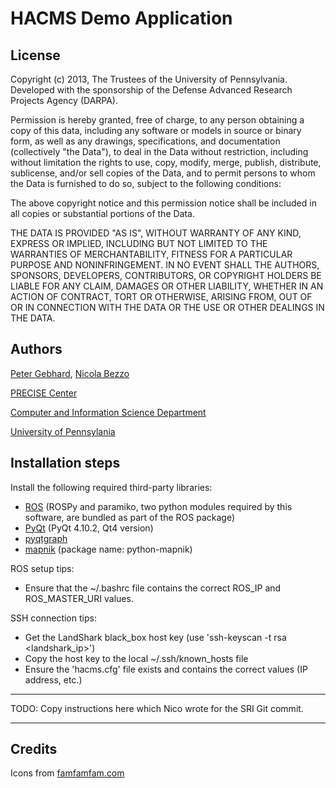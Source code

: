 HACMS Demo Application
=========

License
-------
Copyright (c) 2013, The Trustees of the University of Pennsylvania.
Developed with the sponsorship of the Defense Advanced Research Projects
Agency (DARPA).

Permission is hereby granted, free of charge, to any person obtaining a
copy of this data, including any software or models in source or binary
form, as well as any drawings, specifications, and documentation
(collectively "the Data"), to deal in the Data without restriction,
including without limitation the rights to use, copy, modify, merge,
publish, distribute, sublicense, and/or sell copies of the Data, and to
permit persons to whom the Data is furnished to do so, subject to the
following conditions:

The above copyright notice and this permission notice shall be included
in all copies or substantial portions of the Data.

THE DATA IS PROVIDED "AS IS", WITHOUT WARRANTY OF ANY KIND, EXPRESS OR
IMPLIED, INCLUDING BUT NOT LIMITED TO THE WARRANTIES OF MERCHANTABILITY,
FITNESS FOR A PARTICULAR PURPOSE AND NONINFRINGEMENT. IN NO EVENT SHALL
THE AUTHORS, SPONSORS, DEVELOPERS, CONTRIBUTORS, OR COPYRIGHT HOLDERS BE
LIABLE FOR ANY CLAIM, DAMAGES OR OTHER LIABILITY, WHETHER IN AN ACTION
OF CONTRACT, TORT OR OTHERWISE, ARISING FROM, OUT OF OR IN CONNECTION
WITH THE DATA OR THE USE OR OTHER DEALINGS IN THE DATA.

Authors
-------
[Peter Gebhard](http://www.seas.upenn.edu/~pgeb), [Nicola Bezzo](http://www.seas.upenn.edu/~nicbezzo)

[PRECISE Center](http://precise.seas.upenn.edu)

[Computer and Information Science Department](http://www.cis.upenn.edu/)

[University of Pennsylania](http://www.seas.upenn.edu/)

Installation steps
------------------
Install the following required third-party libraries:
- [ROS](http://wiki.ros.org/) (ROSPy and paramiko, two python modules required by this software, are bundled as part of the ROS package)
- [PyQt](http://www.riverbankcomputing.com/software/pyqt/intro) (PyQt 4.10.2, Qt4 version)
- [pyqtgraph](http://www.pyqtgraph.org/)
- [mapnik](http://mapnik.org/) (package name: python-mapnik)

ROS setup tips:
- Ensure that the ~/.bashrc file contains the correct ROS\_IP and ROS\_MASTER\_URI values.

SSH connection tips:
- Get the LandShark black_box host key (use 'ssh-keyscan -t rsa <landshark\_ip>')
- Copy the host key to the local ~/.ssh/known_hosts file
- Ensure the 'hacms.cfg' file exists and contains the correct values (IP address, etc.)

************
TODO: Copy instructions here which Nico wrote for the SRI Git commit.
************

Credits
-------
Icons from [famfamfam.com](http://www.famfamfam.com/lab/icons/silk/)

